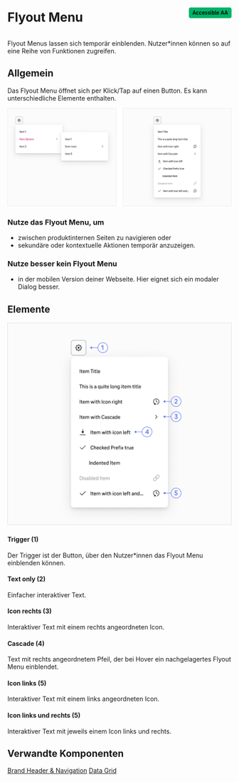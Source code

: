 <div style="display: inline-flex; align-items: center; justify-content: space-between; width: 100%;">
    <h1>Flyout Menu</h1>
    <img src="assets/aa.png" alt="Accessible AA" />
</div>

Flyout Menus lassen sich temporär einblenden. Nutzer\*innen können so auf eine Reihe von Funktionen zugreifen.

## Allgemein

Das Flyout Menu öffnet sich per Klick/Tap auf einen Button. Es kann unterschiedliche Elemente enthalten.

![Flyout Menu](assets/3_components/flyout-menu/flyout-menu.png)

### Nutze das Flyout Menu, um

- zwischen produktinternen Seiten zu navigieren oder
- sekundäre oder kontextuelle Aktionen temporär anzuzeigen.

### Nutze besser kein Flyout Menu

- in der mobilen Version deiner Webseite. Hier eignet sich ein modaler Dialog besser.

## Elemente

![Elements des Flyout Menus](assets/3_components/flyout-menu/Elements.png)

#### Trigger (1)

Der Trigger ist der Button, über den Nutzer\*innen das Flyout Menu einblenden können.

#### Text only (2)

Einfacher interaktiver Text.

#### Icon rechts (3)

Interaktiver Text mit einem rechts angeordneten Icon.

#### Cascade (4)

Text mit rechts angeordnetem Pfeil, der bei Hover ein nachgelagertes Flyout Menu einblendet.

#### Icon links (5)

Interaktiver Text mit einem links angeordneten Icon.

#### Icon links und rechts (5)

Interaktiver Text mit jeweils einem Icon links und rechts.

## Verwandte Komponenten

[Brand Header & Navigation](?path=/usage/components-telekom-brand-header-navigation--standard-header)
[Data Grid](?path=/usage/components-data-grid--standard)
